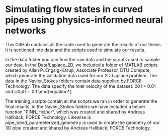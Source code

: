 # Simulating flow states in curved pipes using physics-informed neural networks

This GitHub contains all the code used to generate the results of our thesis. It is sectioned into data and the scripts used to simulate our results. 

In the data folder you can find the raw data and the scripts used to sample our data. In the Data/Laplace_2D, we included a folder of MATLAB scripts created by Allan P. Engsig-Karup, Associate Professor, DTU Compute, which generate the validation data used for our 2D Laplace problem.
The data in the Navier_Stokes folders contain data supplied by FORCE Technology. The data specify the inlet velocity of the dataset. 001 = 0.01 and U0pt1 = 0.1
\end{equation*}

The training_scripts contain all the scripts we ran in order to generate the final results, in the Navier_Stokes folders we have included a helper function "PINN_Helper", which was created and shared by Andreas Hallbäck, FORCE Technology.
Likewise is pipe_bend_parameterized_geometry is used to create the geometry of our 3D pipe created and shared by Andreas Hallbäck, FORCE Technology.
